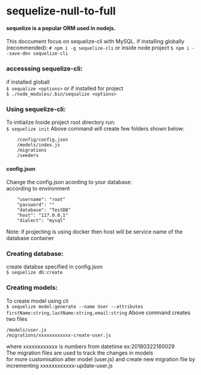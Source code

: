 # sequelize-null-to-full  

#### sequelize is a popular ORM used in nodejs.  

This doccument focus on sequelize-cli with MySQL.
if installing globally (recommended):
    ```
    # npm i -g sequelize-cli
    ```
    or inside node project
    ```
    $ npm i --save-dev sequelize-cli
    ```
### accesssing sequelize-cli:  
if installed globall  
    ```
    $ sequalize <options>
    ```
or if installed for project  
    ```
    $ ./node_modules/.bin/sequalize <options>
    ```
### Using sequelize-cli:  
To initialize Inside project root directory run:  
    ```
    $ sequelize init
    ```
Above command will create few folders shown below:  
```
    /config/config.json
    /models/index.js
    /migrations
    /seeders
````
#### config.json  
Change the config.json acording to your database:  
according to environment  
```
    "username": "root"
    "password": ""
    "database": "TestDB"
    "host": "127.0.0.1"
    "dialect": "mysql"
```
Note: if projecting is using docker then host will be service name of the database container  
### Creating database:  
create databse specified in config.json  
    ```
    $ sequelize db:create
    ```
### Creating models:  
To create model using cli  
    ```
    $ sequelize model:generate --name User --attributes firstName:string,lastName:string,email:string
    ```
Above command creates two files  
```
/models/user.js
/migrations/xxxxxxxxxxxx-create-user.js
```
where xxxxxxxxxxxx is numbers from datetime ex:20180322160029  
The migration files are used to track the changes in models   
for more customisation alter model (user.js) and create new migration file by incrementing xxxxxxxxxxxx-update-user.js  
